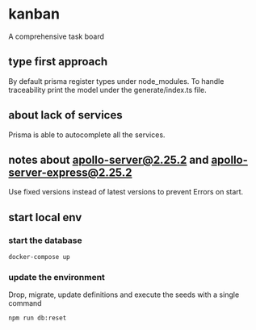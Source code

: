 # kanban

A comprehensive task board

## type first approach

By default prisma register types under node_modules. To handle traceability print the model under the generate/index.ts file.

## about lack of services

Prisma is able to autocomplete all the services.

## notes about apollo-server@2.25.2 and apollo-server-express@2.25.2

Use fixed versions instead of latest versions to prevent Errors on start.

## start local env

### start the database

```
docker-compose up
```

### update the environment

Drop, migrate, update definitions and execute the seeds with a single command

```
npm run db:reset
```
